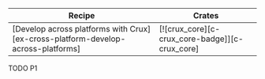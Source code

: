 | Recipe | Crates |
|--------|--------|
| [Develop across platforms with Crux][ex-cross-platform-develop-across-platforms] | [![crux_core][c-crux_core-badge]][c-crux_core] |

<div class="hidden">
TODO P1
</div>
